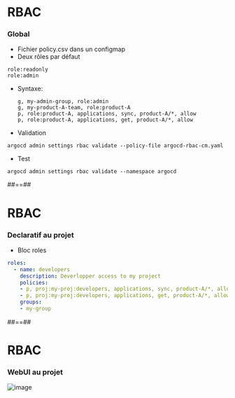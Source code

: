 <!-- .slide: class="with-code" -->
# RBAC

### Global
- Fichier policy.csv dans un configmap
- Deux rôles par défaut
```
role:readonly
role:admin
```
- Syntaxe:
    ```csv
    g, my-admin-group, role:admin
    g, my-product-A-team, role:product-A
    p, role:product-A, applications, sync, product-A/*, allow
    p, role:product-A, applications, get, product-A/*, allow
    ```
- Validation
```shell
argocd admin settings rbac validate --policy-file argocd-rbac-cm.yaml
```
- Test
```shell
argocd admin settings rbac validate --namespace argocd
```

##==##
<!-- .slide: class="with-code" -->

# RBAC

### Declaratif au projet
- Bloc roles
```yaml
roles:
  - name: developers
    description: Deverlopper access to my project
    policies:
    - p, proj:my-proj:developers, applications, sync, product-A/*, allow
    - p, proj:my-proj:developers, applications, get, product-A/*, allow
    groups:
    - my-group
```
##==##
# RBAC
### WebUI au projet

![image](./assets/images/role-webui.png)